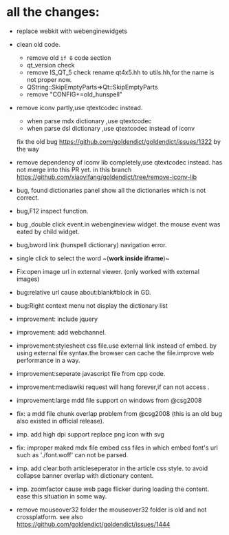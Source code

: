 # all the changes:
-  replace webkit with webenginewidgets
-    clean old code.
      -  remove old `if 0` code section 
      -  qt_version check 
      -  remove IS_QT_5 check
           rename qt4x5.hh to utils.hh,for the name is not proper now.
      - QString::SkipEmptyParts=>Qt::SkipEmptyParts
      - remove "CONFIG+=old_hunspell" 
-  remove iconv partly,use qtextcodec instead.
      - when parse mdx dictionary ,use qtextcodec
      - when parse dsl dictionary ,use qtextcodec instead of iconv
      
      fix the old bug https://github.com/goldendict/goldendict/issues/1322 by the way
-   remove dependency of iconv lib completely,use qtextcodec instead. has not merge into this PR yet. in this branch https://github.com/xiaoyifang/goldendict/tree/remove-iconv-lib
-   bug, found dictionaries panel show all the dictionaries  which is not correct.
-  bug,F12 inspect function.
-  bug ,double click event.in webengineview widget. the mouse event was eated by child widget.
- bug,bword link (hunspell dictionary) navigation error.
- single click to select the word ~(**work inside  iframe**)~
- Fix:open image url in external viewer.  (only worked with external images)
- bug:relative url cause about:blank#block in GD.
- bug:Right context menu not  display the dictionary list 
- improvement: include jquery 
- improvement: add webchannel.
- improvement:stylesheet css file.use external link instead of embed. 
by using external file syntax.the browser can cache the file.improve web performance in a way.
- improvement:seperate javascript file from cpp code.
- improvement:mediawiki request will hang forever,if can not access .
- improvement:large mdd file support on windows from @csg2008
- fix: a mdd file chunk overlap problem from @csg2008 (this is an old bug also existed in official release).
- imp. add high dpi support replace png icon with svg 
- fix: improper maked mdx file embed css files in which embed font's url such as './font.woff' can not be parsed.
- imp. add clear:both articleseperator in the article css style. to avoid collapse banner overlap with dictionary content.
- imp. zoomfactor cause web page flicker during loading the content. ease this situation in some way.
- remove mouseover32 folder
  the mouseover32 folder is old and not crossplatform. see also https://github.com/goldendict/goldendict/issues/1444
